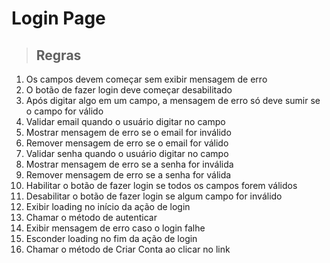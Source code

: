 # Login Page

> ## Regras
1.  Os campos devem começar sem exibir mensagem de erro
2.  O botão de fazer login deve começar desabilitado
3.  Após digitar algo em um campo, a mensagem de erro só deve sumir se o campo for válido
4.  Validar email quando o usuário digitar no campo
5.  Mostrar mensagem de erro se o email for inválido
6.  Remover mensagem de erro se o email for válido
7.  Validar senha quando o usuário digitar no campo
8.  Mostrar mensagem de erro se a senha for inválida
9.  Remover mensagem de erro se a senha for válida
10.  Habilitar o botão de fazer login se todos os campos forem válidos
11.  Desabilitar o botão de fazer login se algum campo for inválido
12.  Exibir loading no início da ação de login
13.  Chamar o método de autenticar
14.  Exibir mensagem de erro caso o login falhe
15.  Esconder loading no fim da ação de login
16.  Chamar o método de Criar Conta ao clicar no link